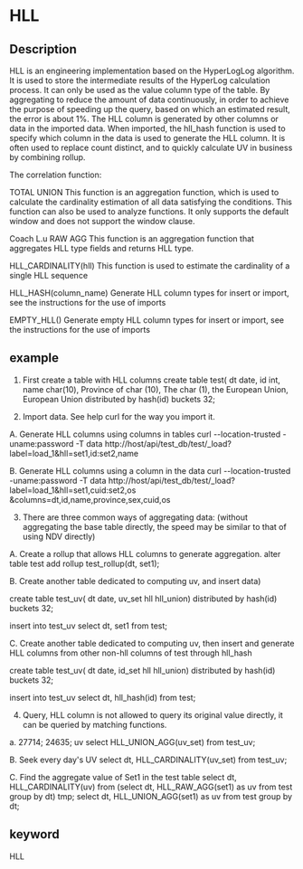# HLL
## Description
HLL is an engineering implementation based on the HyperLogLog algorithm. It is used to store the intermediate results of the HyperLog calculation process. It can only be used as the value column type of the table.
By aggregating to reduce the amount of data continuously, in order to achieve the purpose of speeding up the query, based on which an estimated result, the error is about 1%.
The HLL column is generated by other columns or data in the imported data. When imported, the hll_hash function is used to specify which column in the data is used to generate the HLL column.
It is often used to replace count distinct, and to quickly calculate UV in business by combining rollup.

The correlation function:

TOTAL UNION
This function is an aggregation function, which is used to calculate the cardinality estimation of all data satisfying the conditions. This function can also be used to analyze functions. It only supports the default window and does not support the window clause.

Coach L.u RAW AGG
This function is an aggregation function that aggregates HLL type fields and returns HLL type.

HLL_CARDINALITY(hll)
This function is used to estimate the cardinality of a single HLL sequence

HLL_HASH(column_name)
Generate HLL column types for insert or import, see the instructions for the use of imports

EMPTY_HLL()
Generate empty HLL column types for insert or import, see the instructions for the use of imports

## example
1. First create a table with HLL columns
create table test(
dt date,
id int,
name char(10),
Province of char (10),
The char (1),
the European Union,
European Union
distributed by hash(id) buckets 32;

2. Import data. See help curl for the way you import it.

A. Generate HLL columns using columns in tables
curl --location-trusted -uname:password -T data http://host/api/test_db/test/_load?label=load_1\&hll=set1,id:set2,name

B. Generate HLL columns using a column in the data
curl --location-trusted -uname:password -T data http://host/api/test_db/test/_load?label=load_1\&hll=set1,cuid:set2,os
\&columns=dt,id,name,province,sex,cuid,os

3. There are three common ways of aggregating data: (without aggregating the base table directly, the speed may be similar to that of using NDV directly)

A. Create a rollup that allows HLL columns to generate aggregation.
alter table test add rollup test_rollup(dt, set1);

B. Create another table dedicated to computing uv, and insert data)

create table test_uv(
dt date,
uv_set hll hll_union)
distributed by hash(id) buckets 32;

insert into test_uv select dt, set1 from test;

C. Create another table dedicated to computing uv, then insert and generate HLL columns from other non-hll columns of test through hll_hash

create table test_uv(
dt date,
id_set hll hll_union)
distributed by hash(id) buckets 32;

insert into test_uv select dt, hll_hash(id) from test;

4. Query, HLL column is not allowed to query its original value directly, it can be queried by matching functions.

a. 27714; 24635; uv
select HLL_UNION_AGG(uv_set) from test_uv;

B. Seek every day's UV
select dt, HLL_CARDINALITY(uv_set) from test_uv;

C. Find the aggregate value of Set1 in the test table
select dt, HLL_CARDINALITY(uv) from (select dt, HLL_RAW_AGG(set1) as uv from test group by dt) tmp;
select dt, HLL_UNION_AGG(set1) as uv from test group by dt;

## keyword
HLL
